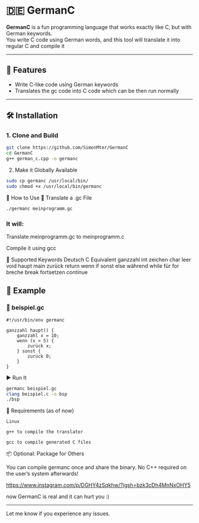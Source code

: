 # 🇩🇪 GermanC

**GermanC** is a fun programming language that works exactly like C, but with German keywords.  
You write C code using German words, and this tool will translate it into regular C and compile it

---

## 🚀 Features

- Write C-like code using German keywords
- Translates the gc code into C code which can be then run normally 

---

## 🛠 Installation

### 1. Clone and Build

```bash
git clone https://github.com/SimonMter/GermanC
cd GermanC
g++ german_c.cpp -o germanc
```
2. Make it Globally Available
```bash
sudo cp germanc /usr/local/bin/
sudo chmod +x /usr/local/bin/germanc
```

📜 How to Use
🧪 Translate a .gc File
```bash
./germanc meinprogramm.gc
```

### It will:

Translate meinprogramm.gc to meinprogramm.c

Compile it using gcc


🧠 Supported Keywords
Deutsch	C Equivalent
ganzzahl	int
zeichen	char
leer	void
haupt	main
zurück	return
wenn	if
sonst	else
während	while
für	for
breche	break
fortsetzen	continue

## 🧪 Example
### 📝 beispiel.gc
```gc
#!/usr/bin/env germanc

ganzzahl haupt() {
    ganzzahl x = 10;
    wenn (x > 5) {
        zurück x;
    } sonst {
        zurück 0;
    }
}
```

▶️ Run It
```bash
germanc beispiel.gc
clang beispiel.c -o bsp
./bsp
```
🔧 Requirements (as of now)

    Linux

    g++ to compile the translator

    gcc to compile generated C files

📦 Optional: Package for Others

You can compile germanc once and share the binary. No C++ required on the user’s system afterwards!

https://www.instagram.com/p/DGHY4zSqkhw/?igsh=bzk3cDh4MnNxOHY5

now GermanC is real and it can hurt you :)




---

Let me know if you experience any issues.

